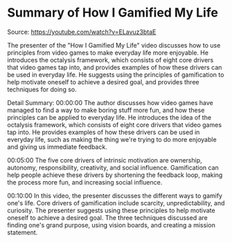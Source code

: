 # Summary of How I Gamified My Life

Source: https://youtube.com/watch?v=ELavuz3btaE

The presenter of the "How I Gamified My Life" video discusses how to use principles from video games to make everyday life more enjoyable. He introduces the octalysis framework, which consists of eight core drivers that video games tap into, and provides examples of how these drivers can be used in everyday life. He suggests using the principles of gamification to help motivate oneself to achieve a desired goal, and provides three techniques for doing so.

Detail Summary: 
00:00:00
The author discusses how video games have managed to find a way to make boring stuff more fun, and how these principles can be applied to everyday life. He introduces the idea of the octalysis framework, which consists of eight core drivers that video games tap into. He provides examples of how these drivers can be used in everyday life, such as making the thing we're trying to do more enjoyable and giving us immediate feedback.

00:05:00
The five core drivers of intrinsic motivation are ownership, autonomy, responsibility, creativity, and social influence. Gamification can help people achieve these drivers by shortening the feedback loop, making the process more fun, and increasing social influence.

00:10:00
In this video, the presenter discusses the different ways to gamify one's life. Core drivers of gamification include scarcity, unpredictability, and curiosity. The presenter suggests using these principles to help motivate oneself to achieve a desired goal. The three techniques discussed are finding one's grand purpose, using vision boards, and creating a mission statement.

